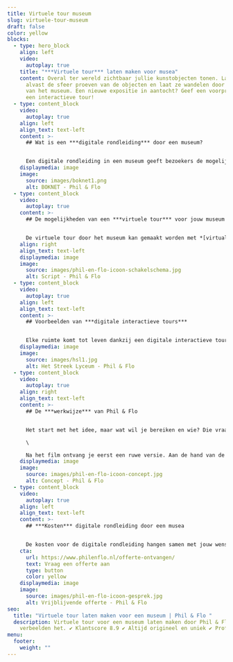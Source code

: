 ```yaml
---
title: Virtuele tour museum
slug: virtuele-tour-museum
draft: false
color: yellow
blocks:
  - type: hero_block
    align: left
    video:
      autoplay: true
    title: "***Virtuele tour*** laten maken voor musea"
    content: Overal ter wereld zichtbaar jullie kunstobjecten tonen. Laat bezoekers
      alvast de sfeer proeven van de objecten en laat ze wandelen door de gangen
      van het museum. Een nieuwe expositie in aantocht? Geef een voorproefje met
      een interactieve tour!
  - type: content_block
    video:
      autoplay: true
    align: left
    align_text: text-left
    content: >-
      ## Wat is een ***digitale rondleiding*** door een museum?


      Een digitale rondleiding in een museum geeft bezoekers de mogelijkheid om te dwalen door alle ruimte van het museum. Onderweg komen ze de kunstobjecten tegen en kunnen de sfeer proeven van elke expositie. Zo maak je de echte wereld ook online toegankelijk voor bezoekers. Misschien twijfelen ze nog wel een beetje? Die twijfel wordt snel weggenomen dankzij een online tour.
    displaymedia: image
    image:
      source: images/boknet1.png
      alt: BOKNET - Phil & Flo
  - type: content_block
    video:
      autoplay: true
    content: >-
      ## De mogelijkheden van een ***virtuele tour*** voor jouw museum


      De virtuele tour door het museum kan gemaakt worden met *[virtual reality](https://www.philenflo.nl/oplossingen/virtual-reality/)*, *[360 graden video](https://www.philenflo.nl/360-graden-video-laten-maken/)*, *[animatie](https://www.philenflo.nl/oplossingen/animatie-laten-maken/)* en gewone [video’s](https://www.philenflo.nl/oplossingen/video-laten-maken/). De mogelijkheden zijn breed. Het is zelfs mogelijk om oude video’s interactief te maken. Daarnaast heb je vele keuzes. Wil je bijvoorbeeld een *[interactieve video](https://www.philenflo.nl/oplossingen/interactieve-video/)* waarin bezoekers keuzes kunnen maken? Dankzij knoppen kan de bezoeker zelf zijn tour naar eigen zin maken. Afhankelijk van jouw doelen en doelgroep wordt er een tour opgebouwd die passend is.
    align: right
    align_text: text-left
    displaymedia: image
    image:
      source: images/phil-en-flo-icoon-schakelschema.jpg
      alt: Script - Phil & Flo
  - type: content_block
    video:
      autoplay: true
    align: left
    align_text: text-left
    content: >-
      ## Voorbeelden van ***digitale interactieve tours***


      Elke ruimte komt tot leven dankzij een digitale interactieve tour. Bezoekers maken keuzes, dwalen door de gangen en zien wat je te bieden hebt. Phil & Flo heeft al meerdere interactieve tours gemaakt. Bekijk in ons *[portfolio](https://www.philenflo.nl/portfolio/)* bijvoorbeeld hoe wij scholen tot leven hebben laten komen.
    displaymedia: image
    image:
      source: images/hsl1.jpg
      alt: Het Streek Lyceum - Phil & Flo
  - type: content_block
    video:
      autoplay: true
    align: right
    align_text: text-left
    content: >-
      ## De ***werkwijze*** van Phil & Flo


      Het start met het idee, maar wat wil je bereiken en wie? Die vraag staat centraal bij de start van de ontwikkeling van het concept. Tijdens een creatieve sessie wordt er een plan uitgewerkt, waarna een [script](https://www.philenflo.nl/kennisbank/hoe-maak-je-een-videoscript/) ontstaat voor jouw digitale rondleiding. Ga jij akkoord? Dan wordt het schema en draaiboek verder uitgewerkt en is het tijd om te filmen. \

      \

      Na het film ontvang je eerst een ruwe versie. Aan de hand van de feedback wordt de definitieve versie gecreëerd. Zo ontvang jij een online tour door het museum heen die voldoet aan alle wensen.
    displaymedia: image
    image:
      source: images/phil-en-flo-icoon-concept.jpg
      alt: Concept - Phil & Flo
  - type: content_block
    video:
      autoplay: true
    align: left
    align_text: text-left
    content: >-
      ## ***Kosten*** digitale rondleiding door een musea


      De kosten voor de digitale rondleiding hangen samen met jouw wensen. Vraag een vrijblijvende [offerte](https://www.philenflo.nl/offerte-ontvangen/) aan en geef aan wat jouw idee is. Je ontvangt een offerte tegen eerlijke tarieven voor jouw idee. Uiteraard denken de experts van Phil & Flo direct mee over het concept.
    cta:
      url: https://www.philenflo.nl/offerte-ontvangen/
      text: Vraag een offerte aan
      type: button
      color: yellow
    displaymedia: image
    image:
      source: images/phil-en-flo-icoon-gesprek.jpg
      alt: Vrijblijvende offerte - Phil & Flo
seo:
  title: "Virtuele tour laten maken voor een museum | Phil & Flo "
  description: Virtuele tour voor een museum laten maken door Phil & Flo. Wij
    verbeelden het. ✔ Klantscore 8.9 ✔ Altijd origineel en uniek ✔ Professioneel
menu:
  footer:
    weight: ""
---
```

